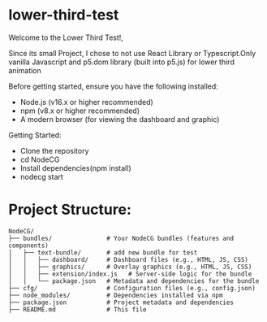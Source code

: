 # lower-third-test

Welcome to the Lower Third Test!,

Since its small Project, I chose to not use React Library or Typescript.Only vanilla Javascript and p5.dom library (built into p5.js) for lower third animation 

Before getting started, ensure you have the following installed:

* Node.js (v16.x or higher recommended)
* npm (v8.x or higher recommended)
* A modern browser (for viewing the dashboard and graphic)

Getting Started:

* Clone the repository
* cd NodeCG
* Install dependencies(npm install)
* nodecg start

# Project Structure:
```plaintext
NodeCG/
├── bundles/               # Your NodeCG bundles (features and components)
│   ├── text-bundle/       # add new bundle for test
│   │   ├── dashboard/     # Dashboard files (e.g., HTML, JS, CSS)
│   │   ├── graphics/      # Overlay graphics (e.g., HTML, JS, CSS)
│   │   ├── extension/index.js   # Server-side logic for the bundle
│   │   └── package.json   # Metadata and dependencies for the bundle
├── cfg/                   # Configuration files (e.g., config.json)
├── node_modules/          # Dependencies installed via npm
├── package.json           # Project metadata and dependencies
├── README.md              # This file



